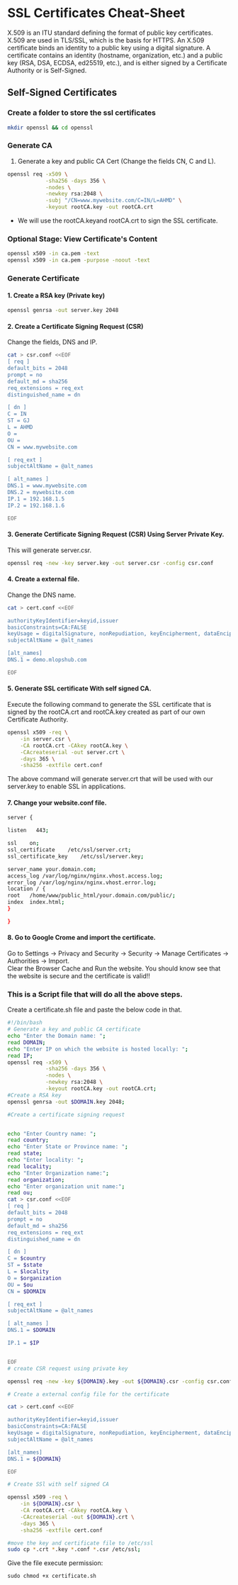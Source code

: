 # SSL Certificates Cheat-Sheet
X.509 is an ITU standard defining the format of public key certificates. X.509 are used in TLS/SSL, which is the basis for HTTPS. An X.509 certificate binds an identity to a public key using a digital signature. A certificate contains an identity (hostname, organization, etc.) and a public key (RSA, DSA, ECDSA, ed25519, etc.), and is either signed by a Certificate Authority or is Self-Signed.
## Self-Signed Certificates

### Create a folder to store the ssl certificates
```bash
mkdir openssl && cd openssl
```
### Generate CA
1. Generate a key and public CA Cert (Change the fields CN, C and L).

```bash
openssl req -x509 \
            -sha256 -days 356 \
            -nodes \
            -newkey rsa:2048 \
            -subj "/CN=www.mywebsite.com/C=IN/L=AHMD" \
            -keyout rootCA.key -out rootCA.crt
```
+ We will use the rootCA.keyand rootCA.crt to sign the SSL certificate.

### Optional Stage: View Certificate's Content
```bash
openssl x509 -in ca.pem -text
openssl x509 -in ca.pem -purpose -noout -text
```

### Generate Certificate
#### 1. Create a RSA key (Private key)
```bash
openssl genrsa -out server.key 2048
```
#### 2. Create a Certificate Signing Request (CSR)
Change the fields, DNS and IP.
```bash
cat > csr.conf <<EOF
[ req ]
default_bits = 2048
prompt = no
default_md = sha256
req_extensions = req_ext
distinguished_name = dn

[ dn ]
C = IN      
ST = GJ
L = AHMD
O = 
OU =  
CN = www.mywebsite.com

[ req_ext ]
subjectAltName = @alt_names

[ alt_names ]
DNS.1 = www.mywebsite.com
DNS.2 = mywebsite.com
IP.1 = 192.168.1.5  
IP.2 = 192.168.1.6

EOF
```
#### 3. Generate Certificate Signing Request (CSR) Using Server Private Key. 
This will generate server.csr.
```bash
openssl req -new -key server.key -out server.csr -config csr.conf
```
#### 4. Create a external file. 
Change the DNS name.
```bash
cat > cert.conf <<EOF

authorityKeyIdentifier=keyid,issuer
basicConstraints=CA:FALSE
keyUsage = digitalSignature, nonRepudiation, keyEncipherment, dataEncipherment
subjectAltName = @alt_names

[alt_names]
DNS.1 = demo.mlopshub.com

EOF
```
#### 5. Generate SSL certificate With self signed CA.
Execute the following command to generate the SSL certificate that is signed by the rootCA.crt and rootCA.key created as part of our own Certificate Authority.
```bash
openssl x509 -req \
    -in server.csr \
    -CA rootCA.crt -CAkey rootCA.key \
    -CAcreateserial -out server.crt \
    -days 365 \
    -sha256 -extfile cert.conf
```
The above command will generate server.crt that will be used with our server.key to enable SSL in applications.

#### 7. Change your website.conf file. 
```bash
server {

listen   443;

ssl    on;
ssl_certificate    /etc/ssl/server.crt;
ssl_certificate_key    /etc/ssl/server.key;

server_name your.domain.com;
access_log /var/log/nginx/nginx.vhost.access.log;
error_log /var/log/nginx/nginx.vhost.error.log;
location / {
root   /home/www/public_html/your.domain.com/public/;
index  index.html;
}

}

```
#### 8. Go to Google Crome and import the certificate.
Go to Settings -> Privacy and Security -> Security -> Manage Certificates -> Authorities -> Import.
<br /> 
Clear the Browser Cache and Run the website. You should know see that the website is secure and the certificate is valid!!

### This is a Script file that will do all the above steps.
Create a certificate.sh file and paste the below code in that.
```bash
#!/bin/bash
# Generate a key and public CA certificate
echo "Enter the Domain name: ";
read DOMAIN;
echo "Enter IP on which the website is hosted locally: ";
read IP;
openssl req -x509 \
            -sha256 -days 356 \
            -nodes \
            -newkey rsa:2048 \
            -keyout rootCA.key -out rootCA.crt;
#Create a RSA key
openssl genrsa -out $DOMAIN.key 2048;

#Create a certificate signing request


echo "Enter Country name: ";
read country;
echo "Enter State or Province name: ";
read state;
echo "Enter locality: ";
read locality;
echo "Enter Organization name:";
read organization;
echo "Enter organization unit name:";
read ou;
cat > csr.conf <<EOF
[ req ]
default_bits = 2048
prompt = no
default_md = sha256
req_extensions = req_ext
distinguished_name = dn

[ dn ]
C = $country
ST = $state
L = $locality
O = $organization
OU = $ou
CN = $DOMAIN

[ req_ext ]
subjectAltName = @alt_names

[ alt_names ]
DNS.1 = $DOMAIN

IP.1 = $IP


EOF
# create CSR request using private key

openssl req -new -key ${DOMAIN}.key -out ${DOMAIN}.csr -config csr.conf

# Create a external config file for the certificate

cat > cert.conf <<EOF

authorityKeyIdentifier=keyid,issuer
basicConstraints=CA:FALSE
keyUsage = digitalSignature, nonRepudiation, keyEncipherment, dataEncipherment
subjectAltName = @alt_names

[alt_names]
DNS.1 = ${DOMAIN}

EOF

# Create SSl with self signed CA

openssl x509 -req \
    -in ${DOMAIN}.csr \
    -CA rootCA.crt -CAkey rootCA.key \
    -CAcreateserial -out ${DOMAIN}.crt \
    -days 365 \
    -sha256 -extfile cert.conf

#move the key and certificate file to /etc/ssl
sudo cp *.crt *.key *.conf *.csr /etc/ssl;

```
Give the file execute permission: 
```
sudo chmod +x certificate.sh
```


